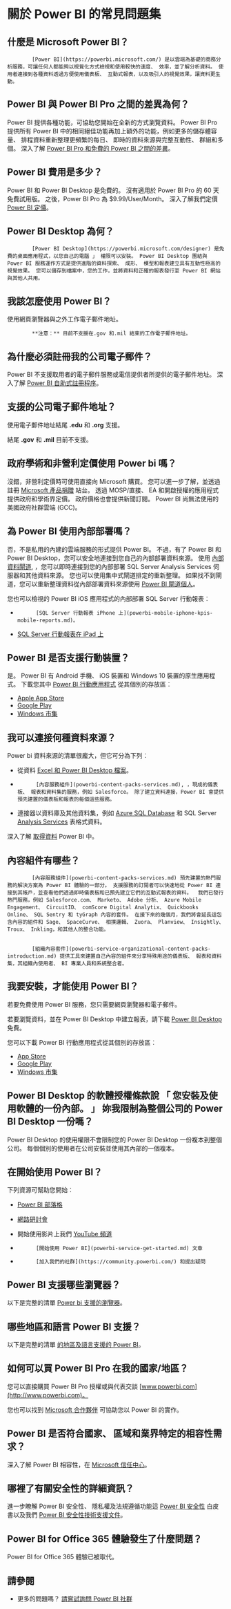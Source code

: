 <properties
   pageTitle="常見問題集"
   description="瀏覽常見問題與解答有關 Power BI 服務、 Power BI Desktop 和 Power BI 行動應用程式的清單。"
   services="powerbi"
   documentationCenter=""
   authors="maggiesMSFT"
   manager="mblythe"
   backup=""
   editor=""
   tags=""
   qualityFocus="monitoring"
   qualityDate="04/04/2016"/>

<tags
   ms.service="powerbi"
   ms.devlang="NA"
   ms.topic="get-started-article"
   ms.tgt_pltfrm="NA"
   ms.workload="powerbi"
   ms.date="09/26/2016"
   ms.author="maggies"/>
# 關於 Power BI 的常見問題集

## 什麼是 Microsoft Power BI？


            [Power BI](https://powerbi.microsoft.com/) 是以雲端為基礎的商務分析服務，可讓任何人都能夠以視覺化方式檢視和使用較快的速度、 效率，並了解分析資料。 使用者連接到各種資料透過方便使用儀表板、 互動式報表，以及吸引人的視覺效果，讓資料更生動。

## Power BI 與 Power BI Pro 之間的差異為何？

Power BI 提供各種功能，可協助您開始在全新的方式瀏覽資料。 Power BI Pro 提供所有 Power BI 中的相同絕佳功能再加上額外的功能，例如更多的儲存體容量、 排程資料重新整理更頻繁的每日、 即時的資料來源與完整互動性、 群組和多個。 深入了解 [Power BI Pro 和免費的 Power BI 之間的差異](https://powerbi.microsoft.com/pricing)。

## Power BI 費用是多少？

Power BI 和 Power BI Desktop 是免費的。 沒有適用於 Power BI Pro 的 60 天免費試用版。 之後，Power BI Pro 為 $9.99/User/Month。 深入了解我們定價 [Power BI 定價](https://powerbi.microsoft.com/pricing)。

## Power BI Desktop 為何？


            [Power BI Desktop](https://powerbi.microsoft.com/designer) 是免費的桌面應用程式，以您自己的電腦 」 權限可以安裝。 Power BI Desktop 團結與 Power BI 服務運作方式是提供進階的資料探索、 成形、 模型和報表建立具有互動性極高的視覺效果。 您可以儲存到檔案中，您的工作，並將資料和正確的報表發行至 Power BI 網站與其他人共用。

## 我該怎麼使用 Power BI？

使用網頁瀏覽器與之外工作電子郵件地址。


            **注意︰** 目前不支援在.gov 和.mil 結束的工作電子郵件地址。

## 為什麼必須註冊我的公司電子郵件？

Power BI 不支援取用者的電子郵件服務或電信提供者所提供的電子郵件地址。 深入了解 [Power BI 自助式註冊程序](powerbi-service-self-service-signup-for-power-bi.md)。

## 支援的公司電子郵件地址？
使用電子郵件地址結尾 **.edu** 和 **.org** 支援。

結尾 **.gov** 和 **.mil** 目前不支援。

## 政府學術和非營利定價使用 Power bi 嗎？

沒錯，非營利定價時可使用直接向 Microsoft 購買。 您可以進一步了解，並透過註冊 [Microsoft 產品捐贈](https://www.microsoft.com/about/philanthropies/product-donations/products/powerbi/) 站台。 透過 MOSP/直接、 EA 和開啟授權的應用程式提供政府和學術界定價。 政府價格也會提供新聞訂閱。 Power BI 尚無法使用的美國政府社群雲端 (GCC)。

## 為 Power BI 使用內部部署嗎？

否，不是私用的內建的雲端服務的形式提供 Power BI。 不過，有了 Power BI 和 Power BI Desktop，您可以安全地連接到您自己的內部部署資料來源。 使用 [內部資料閘道](powerbi-gateway-onprem.md), ，您可以即時連接到您的內部部署 SQL Server Analysis Services 伺服器和其他資料來源。 您也可以使用集中式閘道排定的重新整理。 如果找不到閘道，您可以重新整理資料從內部部署資料來源使用 [Power BI 閘道個人](powerbi-personal-gateway.md)。

您也可以檢視的 Power BI iOS 應用程式的內部部署 SQL Server 行動報表︰

-   
            [SQL Server 行動報表 iPhone 上](powerbi-mobile-iphone-kpis-mobile-reports.md)。
-   [SQL Server 行動報表在 iPad 上](powerbi-mobile-ipad-kpis-mobile-reports.md)

## Power BI 是否支援行動裝置？

是。 Power BI 有 Android 手機、 iOS 裝置和 Windows 10 裝置的原生應用程式。 下載您其中 [Power BI 行動應用程式](https://powerbi.microsoft.com/mobile) 從其個別的存放區︰  

-   [Apple App Store](http://go.microsoft.com/fwlink/?LinkId=526218)
-   [Google Play](http://go.microsoft.com/fwlink/?LinkID=544867&clcid=0x409)
-   [Windows 市集](http://go.microsoft.com/fwlink/?LinkId=526478)

## 我可以連接何種資料來源？

Power bi 資料來源的清單很龐大，但它可分為下列︰

- 從資料 [Excel 和 Power BI Desktop 檔案](powerbi-service-get-data-from-files.md)。

- 
            [內容服務組件](powerbi-content-packs-services.md), ，現成的儀表板、 報表和資料集的服務，例如 Salesforce。 除了建立資料連接，Power BI 會提供預先建置的儀表板和報表的每個這些服務。

- 連接器以資料庫及其他資料集，例如 [Azure SQL Database](powerbi-azure-sql-database-with-direct-connect.md) 和 SQL Server [Analysis Services](powerbi-sql-server-analysis-services-tabular-data.md) 表格式資料。

深入了解 [取得資料](powerbi-service-get-data.md) Power BI 中。

## 內容組件有哪些？


            [內容服務組件](powerbi-content-packs-services.md) 預先建置的熱門服務的解決方案為 Power BI 體驗的一部分。 支援服務的訂閱者可以快速地從 Power BI 連接到其帳戶，並查看他們透過即時儀表板和已預先建立它們的互動式報表的資料。  我們已發行熱門服務，例如 Salesforce.com、 Marketo、 Adobe 分析、 Azure Mobile Engagement、 CircuitID、 comScore Digital Analytix、 Quickbooks Online、 SQL Sentry 和 tyGraph 內容的套件。 在接下來的幾個月，我們將會延長這包含內容的組件和 Sage、 SpaceCurve、 相撲邏輯、 Zuora、 Planview、 Insightly、 Troux、 Inkling，和其他人的整合功能。


            [組織內容套件](powerbi-service-organizational-content-packs-introduction.md) 提供工具來建置自己內容的組件來分享特殊用途的儀表板、 報表和資料集，其組織內使用者、 BI 專業人員和系統整合者。

## 我要安裝，才能使用 Power BI？

若要免費使用 Power BI 服務，您只需要網頁瀏覽器和電子郵件。

若要瀏覽資料，並在 Power BI Desktop 中建立報表，請下載 [Power BI Desktop](http://powerbi.microsoft.com/designer) 免費。

您可以下載 Power BI 行動應用程式從其個別的存放區︰

-   [App Store](http://go.microsoft.com/fwlink/?LinkId=526218)
-   [Google Play](http://go.microsoft.com/fwlink/?LinkID=544867&clcid=0x409)
-   [Windows 市集](http://go.microsoft.com/fwlink/?LinkId=526478)

## Power BI Desktop 的軟體授權條款說 「 您安裝及使用軟體的一份內部。 」 妳我限制為整個公司的 Power BI Desktop 一份嗎？

Power BI Desktop 的使用權限不會限制您的 Power BI Desktop 一份複本到整個公司。 每個個別的使用者在公司安裝並使用其內部的一個複本。

## 在開始使用 Power BI？

下列資源可幫助您開始︰

-  [Power BI 部落格](http://blogs.msdn.com/b/powerbi/)

-  [網路研討會](powerbi-webinars.md)

-  開始使用影片上我們 [YouTube 頻道](https://www.youtube.com/user/mspowerbi)

-  
            [開始使用 Power BI](powerbi-service-get-started.md) 文章

-  
            [加入我們的社群](https://community.powerbi.com/) 和提出疑問

## Power BI 支援哪些瀏覽器？

以下是完整的清單 [Power bi 支援的瀏覽器](powerbi-service-browser-support.md)。

## 哪些地區和語言 Power BI 支援？

以下是完整的清單 [的地區及語言支援的 Power BI](powerbi-supported-languages.md)。

## 如何可以買 Power BI Pro 在我的國家/地區？

您可以直接購買 Power BI Pro 授權或與代表交談 [www.powerbi.com](http://www.powerbi.com)。

您也可以找到 [Microsoft 合作夥伴](https://partner.microsoft.com/) 可協助您以 Power BI 的實作。

## Power BI 是否符合國家、 區域和業界特定的相容性需求？

深入了解 Power BI 相容性，在 [Microsoft 信任中心](http://go.microsoft.com/fwlink/?LinkId=785324)。

## 哪裡了有關安全性的詳細資訊？

進一步瞭解 Power BI 安全性、 隱私權及法規遵循功能這 [Power BI 安全性](http://go.microsoft.com/fwlink/?LinkId=829185) 白皮書以及我們 [Power BI 安全性技術支援文件](powerbi-admin-power-bi-security.md)。


## Power BI for Office 365 體驗發生了什麼問題？

Power BI for Office 365 體驗已被取代。

## 請參閱
- 更多的問題嗎？ [請嘗試詢問 Power BI 社群](http://community.powerbi.com/)
